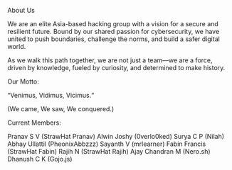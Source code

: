 About Us

We are an elite Asia-based hacking group with a vision for a secure and resilient future. Bound by our shared passion for cybersecurity, we have united to push boundaries, challenge the norms, and build a safer digital world.

As we walk this path together, we are not just a team—we are a force, driven by knowledge, fueled by curiosity, and determined to make history.

Our Motto:

“Venimus, Vidimus, Vicimus.“

(We came, We saw, We conquered.)

Current Members:

Pranav S V (StrawHat Pranav)
Alwin Joshy (0verlo0ked)
Surya C P (Nilah)
Abhay Ullattil (PheonixAbbzzz)
Sayanth V (mrlearner)
Fabin Francis (StrawHat Fabin)
Rajih N (StrawHat Rajih)
Ajay Chandran M (Nero.sh)
Dhanush C K (Gojo.js)
